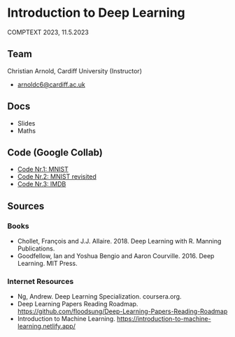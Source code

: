 Introduction to Deep Learning
====================================
COMPTEXT 2023, 11.5.2023


## Team 
Christian Arnold, Cardiff University (Instructor)
* <arnoldc6@cardiff.ac.uk>

## Docs 
* Slides 
* Maths

## Code (Google Collab)
* [Code Nr.1: MNIST](https://colab.research.google.com/drive/1IvWCjISPz09qI9XtD2XDWmAtXEM-RLe_?usp=sharing)
* [Code Nr.2: MNIST revisited](https://colab.research.google.com/drive/1AsboqWsPzRsDqlcCTOzBShpTVbeb3nf4?usp=sharing)
* [Code Nr.3: IMDB](https://colab.research.google.com/drive/1zgxTdTsrQ-I06mJpC5O6VxPnsBp24o8b?usp=sharing)

## Sources 

### Books
* Chollet, François and J.J. Allaire. 2018. Deep Learning with R. Manning Publications. 
* Goodfellow, Ian and Yoshua Bengio and Aaron Courville. 2016. Deep Learning. MIT Press.

### Internet Resources
* Ng, Andrew. Deep Learning Specialization. coursera.org.
* Deep Learning Papers Reading Roadmap. https://github.com/floodsung/Deep-Learning-Papers-Reading-Roadmap
* Introduction to Machine Learning. https://introduction-to-machine-learning.netlify.app/

